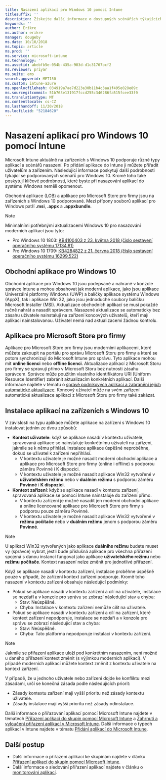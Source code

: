 ```yaml
---
title: Nasazení aplikací pro Windows 10 pomocí Intune
titlesuffix: ''
description: Získejte další informace o dostupných scénářích týkajících se aplikací pro Windows 10 v Intune.
keywords: ''
author: Erikre
ms.author: erikre
manager: dougeby
ms.date: 10/10/2018
ms.topic: article
ms.prod: ''
ms.service: microsoft-intune
ms.technology: ''
ms.assetid: abebfb5e-054b-435a-903d-d1c31767bcf2
ms.reviewer: priyar
ms.suite: ems
search.appverid: MET150
ms.custom: intune-azure
ms.openlocfilehash: 034919a7ae7d223a30b11b4c3aa1f495e028e89c
ms.sourcegitcommit: 51b763e131917fccd255c346286fa515fcee33f0
ms.translationtype: MT
ms.contentlocale: cs-CZ
ms.lasthandoff: 11/20/2018
ms.locfileid: "52184620"
---
```

# <a name="windows-10-app-deployment-using-microsoft-intune"></a>Nasazení aplikací pro Windows 10 pomocí Intune 

Microsoft Intune aktuálně na zařízeních s Windows 10 podporuje různé typy aplikací a scénářů nasazení. Po přidání aplikace do Intune ji můžete přiřadit uživatelům a zařízením. Následující informace poskytují další podrobnosti týkající se podporovaných scénářů pro Windows 10. Kromě toho také poskytují klíčové podrobnosti, které byste při nasazování aplikací do systému Windows neměli opomenout. 

Obchodní aplikace (LOB) a aplikace pro Microsoft Store pro firmy jsou na zařízeních s Windows 10 podporované. Mezi přípony souborů aplikací pro Windows patří **.msi**, **.appx** a **.appxbundle**.  

> [!Note]
> Minimálními potřebnými aktualizacemi Windows 10 pro nasazování moderních aplikací jsou tyto:
> - Pro Windows 10 1803: [KB4100403 z 23. května 2018 (číslo sestavení operačního systému 17134.81)](https://support.microsoft.com/help/4100403/windows-10-update-kb4100403)
> - Pro Windows 10 1709: [KB4284822 z 21. června 2018 (číslo sestavení operačního systému 16299.522)](https://support.microsoft.com/help/4284822)

## <a name="windows-10-line-of-business-apps"></a>Obchodní aplikace pro Windows 10

Obchodní aplikace pro Windows 10 jsou podepsané a nahrané v konzole správce Intune a mohou obsahovat jak moderní aplikace, jako jsou aplikace Univerzální platformy Windows (UWP) a balíčky aplikace systému Windows (AppX), tak i aplikace Win 32, jako jsou jednoduché soubory balíčku Microsoft Installer (MSI). Aktualizace obchodních aplikací se musí pokaždé ručně nahrát a nasadit správcem. Nasazené aktualizace se automaticky bez zásahu uživatele nainstalují na zařízení koncových uživatelů, kteří mají aplikaci nainstalovanou. Uživatel nemá nad aktualizacemi žádnou kontrolu. 

## <a name="microsoft-store-for-business-apps"></a>Aplikace pro Microsoft Store pro firmy

Aplikace pro Microsoft Store pro firmy jsou moderními aplikacemi, které můžete zakoupit na portálu pro správu Microsoft Storu pro firmy a které se potom synchronizují do Microsoft Intune pro správu. Tyto aplikace mohou mít **online licenci** nebo **offline licenci**. Aktualizace aplikací z Microsoft Storu pro firmy se spravují přímo v Microsoft Storu bez nutnosti zásahu správcem. Správce může použitím vlastního identifikátoru URI (Uniform Resource Identifier) zabránit aktualizacím konkrétních aplikací. Další informace najdete v tématu o [správě podnikových aplikací a zabránění jejich automatické aktualizace](https://docs.microsoft.com/windows/client-management/mdm/enterprise-app-management#prevent-app-from-automatic-updates). Koncový uživatel může na svém zařízení automatické aktualizace aplikací z Microsoft Storu pro firmy také zakázat. 

## <a name="installing-apps-on-windows-10-devices"></a>Instalace aplikací na zařízeních s Windows 10
V závislosti na typu aplikace můžete aplikace na zařízení s Windows 10 instalovat jedním ze dvou způsobů:

- **Kontext uživatele**: když se aplikace nasadí v kontextu uživatele, spravovaná aplikace se nainstaluje konkrétnímu uživateli na zařízení, jakmile se k němu přihlásí. Instalace aplikace úspěšné neproběhne, dokud se uživatel k zařízení nepřihlásí. 
    - V kontextu uživatele je možné nasadit moderní obchodní aplikace a aplikace pro Microsoft Store pro firmy (online i offline) s podporou záměru Povinné i K dispozici.
    - V kontextu uživatele je možné nasadit aplikace Win32 vytvořené v **uživatelském režimu** nebo v **duálním režimu** s podporou záměru **Povinné** i **K dispozici**. 
- **Kontext zařízení**: když se aplikace nasadí v kontextu zařízení, spravovaná aplikace se pomocí Intune nainstaluje do zařízení přímo.
    - V kontextu zařízení je možné nasadit jen moderní obchodní aplikace a online licencované aplikace pro Microsoft Store pro firmy s podporou pouze záměru Povinné.
    - V kontextu uživatele je možné nasadit aplikace Win32 vytvořené v **režimu počítače** nebo v **duálním režimu** jenom s podporou záměru **Povinné**.

> [!NOTE]
> U aplikací Win32 vytvořených jako aplikace **duálního režimu** budete muset vy (správce) vybrat, jestli bude příslušná aplikace pro všechna přiřazení spojená s danou instancí fungovat jako aplikace **uživatelského režimu** nebo **režimu počítače**. Kontext nasazení nelze změnit pro jednotlivé přiřazení.  

Když se aplikace nasadí v kontextu zařízení, instalace proběhne úspěšně pouze v případě, že zařízení kontext zařízení podporuje. Kromě toho nasazení v kontextu zařízení obsahuje následující podmínky:
- Pokud se aplikace nasadí v kontextu zařízení a cílí na uživatele, instalace se nezdaří a v konzole pro správu se zobrazí následující stav a chyba:
    - Stav: Neúspěšné.
    - Chyba: Instalace v kontextu zařízení nemůže cílit na uživatele.
- Pokud se aplikace nasadí v kontextu zařízení a cílí na zařízení, které kontext zařízení nepodporuje, instalace se nezdaří a v konzole pro správu se zobrazí následující stav a chyba:
    - Stav: Neúspěšné.
    - Chyba: Tato platforma nepodporuje instalaci v kontextu zařízení. 

> [!Note]
> Jakmile se přiřazení aplikace uloží pod konkrétním nasazením, není možné u daného přiřazení kontext změnit (s výjimkou moderních aplikací). V případě moderních aplikací můžete kontext změnit z kontextu uživatele na kontext zařízení. 

V případě, že u jednoho uživatele nebo zařízení dojde ke konfliktu mezi zásadami, určí se konečná zásada podle následujících priorit:
- Zásady kontextu zařízení mají vyšší prioritu než zásady kontextu uživatele. 
- Zásady instalace mají vyšší prioritu než zásady odinstalace.

Další informace o přiřazování aplikací pomocí Microsoft Intune najdete v tématech [Přiřazení aplikací do skupin pomocí Microsoft Intune](apps-deploy.md) a [Zahrnutí a vyloučení přiřazení aplikací v Microsoft Intune](apps-inc-exl-assignments.md). Další informace o typech aplikací v Intune najdete v tématu [Přidání aplikací do Microsoft Intune](apps-add.md).

## <a name="next-steps"></a>Další postup

- Další informace o přiřazení aplikací ke skupinám najdete v článku [Přiřazení aplikací do skupin pomocí Microsoft Intune](apps-deploy.md).
- Další informace o sledování přiřazení aplikací najdete v článku o [monitorování aplikací](apps-monitor.md).
